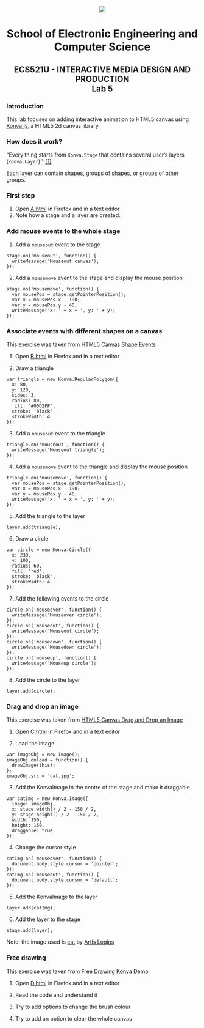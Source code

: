 <div align="center">
  <img src="https://www.qmul.ac.uk/blizard/media/blizard/images/logos/QMUL_White.png" />

# School of Electronic Engineering and Computer  Science

## ECS521U - INTERACTIVE MEDIA DESIGN AND PRODUCTION</br>Lab 5
</div>

### Introduction

This lab focuses on adding interactive animation to HTML5 canvas using [Konva.js](https://konvajs.org/), a HTML5 2d canvas library.

### How does it work?

"Every thing starts from `Konva.Stage` that contains several user’s layers (`Konva.Layer`)." [\[1\]](https://konvajs.org/docs/overview.html)

Each layer can contain shapes, groups of shapes, or groups of other groups.

### First step

1. Open [A.html](A.html) in Firefox and in a text editor
2. Note how a stage and a layer are created.

### Add mouse events to the whole stage

1. Add a `mouseout` event to the stage

```
stage.on('mouseout', function() {
  writeMessage('Mouseout canvas');
});
```

2. Add a `mousemove` event to the stage and display the mouse position

```
stage.on('mousemove', function() {
  var mousePos = stage.getPointerPosition();
  var x = mousePos.x - 190;
  var y = mousePos.y - 40;
  writeMessage('x: ' + x + ', y: ' + y);
});
```

### Associate events with different shapes on a canvas

This exercise was taken from [HTML5 Canvas Shape Events](https://konvajs.org/docs/events/Binding_Events.html)

1. Open [B.html](B.html) in Firefox and in a text editor

2. Draw a triangle

```
var triangle = new Konva.RegularPolygon({
  x: 80,
  y: 120,
  sides: 3,
  radius: 80,
  fill: '#00D2FF',
  stroke: 'black',
  strokeWidth: 4
});
```

3. Add a `mouseout` event to the triangle

```
triangle.on('mouseout', function() {
  writeMessage('Mouseout triangle');
});
```

4. Add a `mousemove` event to the triangle and display the mouse position

```
triangle.on('mousemove', function() {
  var mousePos = stage.getPointerPosition();
  var x = mousePos.x - 190;
  var y = mousePos.y - 40;
  writeMessage('x: ' + x + ', y: ' + y);
});
```

5. Add the triangle to the layer

```
layer.add(triangle);
```

6. Draw a circle

```
var circle = new Konva.Circle({
  x: 230,
  y: 100,
  radius: 60,
  fill: 'red',
  stroke: 'black',
  strokeWidth: 4
});
```

7. Add the following events to the circle

```
circle.on('mouseover', function() {
  writeMessage('Mouseover circle');
});
circle.on('mouseout', function() {
  writeMessage('Mouseout circle');
});
circle.on('mousedown', function() {
  writeMessage('Mousedown circle');
});
circle.on('mouseup', function() {
  writeMessage('Mouseup circle');
});
```

8. Add the circle to the layer

```
layer.add(circle);
```

### Drag and drop an image

This exercise was taken from [HTML5 Canvas Drag and Drop an Image](https://konvajs.org/docs/drag_and_drop/Drag_an_Image.html)

1. Open [C.html](C.html) in Firefox and in a text editor

2. Load the image

```
var imageObj = new Image();
imageObj.onload = function() {
  drawImage(this);
};
imageObj.src = 'cat.jpg';
```

3. Add the KonvaImage in the centre of the stage and make it draggable

```
var catImg = new Konva.Image({
  image: imageObj,
  x: stage.width() / 2 - 150 / 2,
  y: stage.height() / 2 - 150 / 2,
  width: 150,
  height: 150,
  draggable: true
});
```

4. Change the cursor style

```
catImg.on('mouseover', function() {
  document.body.style.cursor = 'pointer';
});
catImg.on('mouseout', function() {
  document.body.style.cursor = 'default';
});
```

5. Add the KonvaImage to the layer

```
layer.add(catImg);
```

6. Add the layer to the stage

```
stage.add(layer);
```

Note: the image used is [cat](https://flic.kr/p/ahuXf8) by [Artis Logins](https://www.flickr.com/photos/mextech/)

### Free drawing
This exercise was taken from [Free Drawing Konva Demo](https://konvajs.org/docs/sandbox/Free_Drawing.html)

1. Open [D.html](D.html) in Firefox and in a text editor

2. Read the code and understand it

3. Try to add options to change the brush colour

4. Try to add an option to clear the whole canvas
